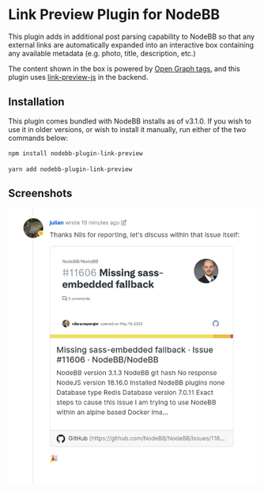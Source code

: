 # Link Preview Plugin for NodeBB

This plugin adds in additional post parsing capability to NodeBB so that any external links are automatically expanded into an interactive box containing any available metadata (e.g. photo, title, description, etc.)

The content shown in the box is powered by [Open Graph tags](https://ogp.me), and this plugin uses [link-preview-js](https://www.npmjs.com/package/link-preview-js) in the backend.

## Installation

This plugin comes bundled with NodeBB installs as of v3.1.0. If you wish to use it in older versions, or wish to install it manually, run either of the two commands below:

    npm install nodebb-plugin-link-preview

    yarn add nodebb-plugin-link-preview

## Screenshots

![A NodeBB post with an embedded link to a GitHub issue — it looks great!](./screenshots/embed.png)